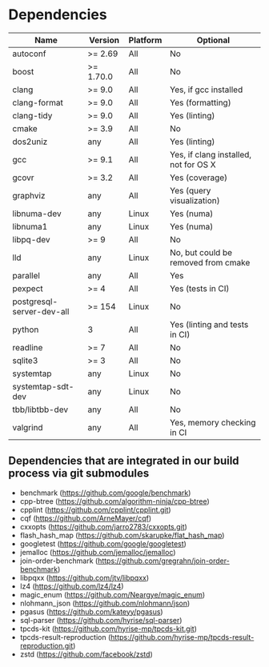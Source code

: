 # Dependencies

| Name                      | Version          | Platform |                              Optional |
| ------------------------- | ---------------- | -------- | ------------------------------------- |
| autoconf                  | >= 2.69          |    All   |                                    No |
| boost                     | >= 1.70.0        |    All   |                                    No |
| clang                     | >= 9.0           |    All   |                 Yes, if gcc installed |
| clang-format              | >= 9.0           |    All   |                      Yes (formatting) |
| clang-tidy                | >= 9.0           |    All   |                         Yes (linting) |
| cmake                     | >= 3.9           |    All   |                                    No |
| dos2uniz                  | any              |    All   |                         Yes (linting) |
| gcc                       | >= 9.1           |    All   | Yes, if clang installed, not for OS X |
| gcovr                     | >= 3.2           |    All   |                        Yes (coverage) |
| graphviz                  | any              |    All   |             Yes (query visualization) |
| libnuma-dev               | any              |    Linux |                            Yes (numa) |
| libnuma1                  | any              |    Linux |                            Yes (numa) |
| libpq-dev                 | >= 9             |    All   |                                    No |
| lld                       | any              |    Linux |   No, but could be removed from cmake |
| parallel                  | any              |    All   |                                   Yes |
| pexpect                   | >= 4             |    All   |                     Yes (tests in CI) |
| postgresql-server-dev-all | >= 154           |    Linux |                                    No |
| python                    | 3                |    All   |         Yes (linting and tests in CI) |
| readline                  | >= 7             |    All   |                                    No |
| sqlite3                   | >= 3             |    All   |                                    No |
| systemtap                 | any              |    Linux |                                    No |
| systemtap-sdt-dev         | any              |    Linux |                                    No |
| tbb/libtbb-dev            | any              |    All   |                                    No |
| valgrind                  | any              |    All   |            Yes, memory checking in CI |


## Dependencies that are integrated in our build process via git submodules
- benchmark (https://github.com/google/benchmark)
- cpp-btree (https://github.com/algorithm-ninja/cpp-btree)
- cpplint (https://github.com/cpplint/cpplint.git)
- cqf (https://github.com/ArneMayer/cqf)
- cxxopts (https://github.com/jarro2783/cxxopts.git)
- flash_hash_map (https://github.com/skarupke/flat_hash_map)
- googletest (https://github.com/google/googletest)
- jemalloc (https://github.com/jemalloc/jemalloc)
- join-order-benchmark (https://github.com/gregrahn/join-order-benchmark)
- libpqxx (https://github.com/jtv/libpqxx)
- lz4 (https://github.com/lz4/lz4)
- magic_enum (https://github.com/Neargye/magic_enum)
- nlohmann_json (https://github.com/nlohmann/json)
- pgasus (https://github.com/kateyy/pgasus)
- sql-parser (https://github.com/hyrise/sql-parser)
- tpcds-kit (https://github.com/hyrise-mp/tpcds-kit.git)
- tpcds-result-reproduction (https://github.com/hyrise-mp/tpcds-result-reproduction.git)
- zstd (https://github.com/facebook/zstd)
